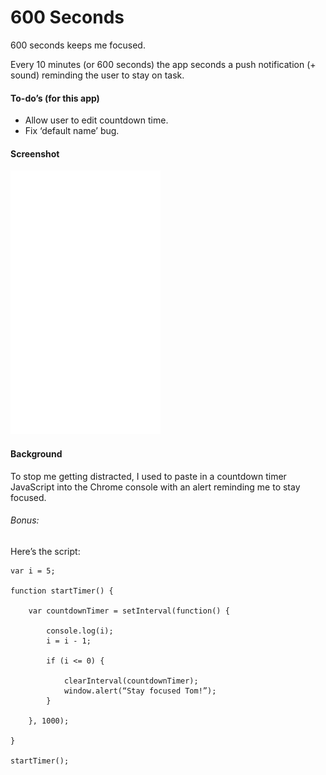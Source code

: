 # 600 Seconds

600 seconds keeps me focused. 

Every 10 minutes (or 600 seconds) the app seconds a push notification (+ sound) reminding the user to stay on task.


#### To-do’s (for this app)

- Allow user to edit countdown time.
- Fix ‘default name’ bug.

#### Screenshot

<img src="https://github.com/tomeehan/600seconds/blob/master/screen.gif?raw=true" width=“100”>



#### Background

To stop me getting distracted, I used to paste in a countdown timer JavaScript into the Chrome console with an alert reminding me to stay focused.

###### Bonus: 
Here’s the script: 

	var i = 5;
	
	function startTimer() {
	
		var countdownTimer = setInterval(function() {
	
			console.log(i);
			i = i - 1;
	
			if (i <= 0) {
	            
				clearInterval(countdownTimer);
				window.alert(“Stay focused Tom!”);
			}

		}, 1000);
	
	}
	
	startTimer(); 